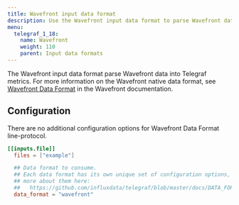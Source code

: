 ```yaml
---
title: Wavefront input data format
description: Use the Wavefront input data format to parse Wavefront data into Telegraf metrics.
menu:
  telegraf_1_18:
    name: Wavefront
    weight: 110
    parent: Input data formats
---
```


The Wavefront input data format parse Wavefront data into Telegraf metrics.
For more information on the Wavefront native data format, see
[Wavefront Data Format](https://docs.wavefront.com/wavefront_data_format.html) in the Wavefront documentation.

## Configuration

There are no additional configuration options for Wavefront Data Format line-protocol.

```toml
[[inputs.file]]
  files = ["example"]

  ## Data format to consume.
  ## Each data format has its own unique set of configuration options, read
  ## more about them here:
  ##   https://github.com/influxdata/telegraf/blob/master/docs/DATA_FORMATS_INPUT.md
  data_format = "wavefront"
```
